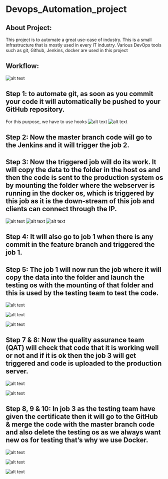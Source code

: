 # Devops_Automation_project

## About Project:
This project is to automate a great use-case of industry. This is a small infrastructure that is mostly used in every IT industry. Various DevOps tools such as git, Github, Jenkins, docker are used in this project

## Workflow:
![alt text](https://github.com/aakash1003/Devops_Automation_project/blob/master/workflow.jpg)

## Step 1: to automate git, as soon as you commit your code it will automatically be pushed to your GitHub repository.
For this purpose, we have to use hooks
![alt text](https://github.com/aakash1003/Devops_Automation_project/blob/master/2.PNG)
![alt text](https://github.com/aakash1003/Devops_Automation_project/blob/master/1.PNG)

## Step 2: Now the master branch code will go to the Jenkins and it will trigger the job 2.

## Step 3: Now the triggered job will do its work. It will copy the data to the folder in the host os and then the code is sent to the production system os by mounting the folder where the webserver is running in the docker os, which is triggered by this job as it is the down-stream of this job and clients can connect through the IP.
![alt text](https://github.com/aakash1003/Devops_Automation_project/blob/master/main-1.PNG)
![alt text](https://github.com/aakash1003/Devops_Automation_project/blob/master/main-2.PNG)
![alt text](https://github.com/aakash1003/Devops_Automation_project/blob/master/mainOS.PNG)


## Step 4: It will also go to job 1 when there is any commit in the feature branch and triggered the job 1.

## Step 5: The job 1 will now run the job where it will copy the data into the folder and launch the testing os with the mounting of that folder and this is used by the testing team to test the code.

![alt text](https://github.com/aakash1003/Devops_Automation_project/blob/master/testing-1.PNG)

![alt text](https://github.com/aakash1003/Devops_Automation_project/blob/master/testing-2.PNG)

![alt text](https://github.com/aakash1003/Devops_Automation_project/blob/master/testingOS.PNG)

## Step 7 & 8: Now the quality assurance team (QAT) will check that code that it is working well or not and if it is ok then the job 3 will get triggered and code is uploaded to the production server.

![alt text](https://github.com/aakash1003/Devops_Automation_project/blob/master/pycode.PNG)

![alt text](https://github.com/aakash1003/Devops_Automation_project/blob/master/pyinterior.PNG)

## Step 8, 9 & 10: In job 3 as the testing team have given the certificate then it will go to the GitHub & merge the code with the master branch code and also delete the testing os as we always want new os for testing that’s why we use Docker.

![alt text](https://github.com/aakash1003/Devops_Automation_project/blob/master/merge-1.PNG)

![alt text](https://github.com/aakash1003/Devops_Automation_project/blob/master/merge-2.PNG)

![alt text](https://github.com/aakash1003/Devops_Automation_project/blob/master/merge-3.PNG)
